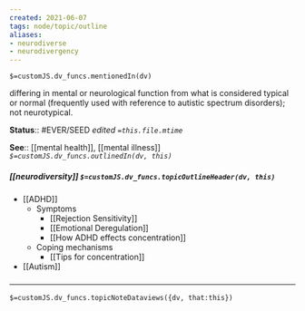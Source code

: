 ```yaml
---
created: 2021-06-07
tags: node/topic/outline
aliases:
- neurodiverse
- neurodivergency
---
```

`$=customJS.dv_funcs.mentionedIn(dv)`


 differing in mental or neurological function from what is considered typical or normal (frequently used with reference to autistic spectrum disorders); not neurotypical.
 
**Status**:: #EVER/SEED 
*edited `=this.file.mtime`*

**See**:: [[mental health]], [[mental illness]]
*`$=customJS.dv_funcs.outlinedIn(dv, this)`*

##### [[neurodiversity]] `$=customJS.dv_funcs.topicOutlineHeader(dv, this)`
- [[ADHD]]
	- Symptoms
		- [[Rejection Sensitivity]]
		- [[Emotional Deregulation]]
		- [[How ADHD effects concentration]]
	- Coping mechanisms
		- [[Tips for concentration]]
- [[Autism]]

### <hr class="dataviews"/>

`$=customJS.dv_funcs.topicNoteDataviews({dv, that:this})`


